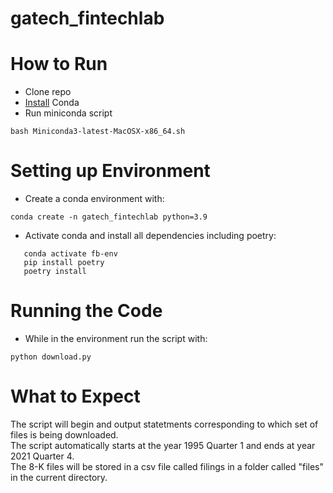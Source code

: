 # gatech_fintechlab


# How to Run

- Clone repo
- [Install](https://docs.conda.io/en/latest/miniconda.html) Conda
- Run miniconda script
```
bash Miniconda3-latest-MacOSX-x86_64.sh
```

# Setting up Environment

- Create a conda environment with:
```
conda create -n gatech_fintechlab python=3.9
```
- Activate conda and install all dependencies including poetry:
```
   conda activate fb-env
   pip install poetry
   poetry install
```

# Running the Code

- While in the environment run the script with:
```
python download.py
```

# What to Expect

The script will begin and output statetments corresponding to which set of files is being downloaded.  
The script automatically starts at the year 1995 Quarter 1 and ends at year 2021 Quarter 4.  
The 8-K files will be stored in a csv file called filings in a folder called "files" in the current directory.  
